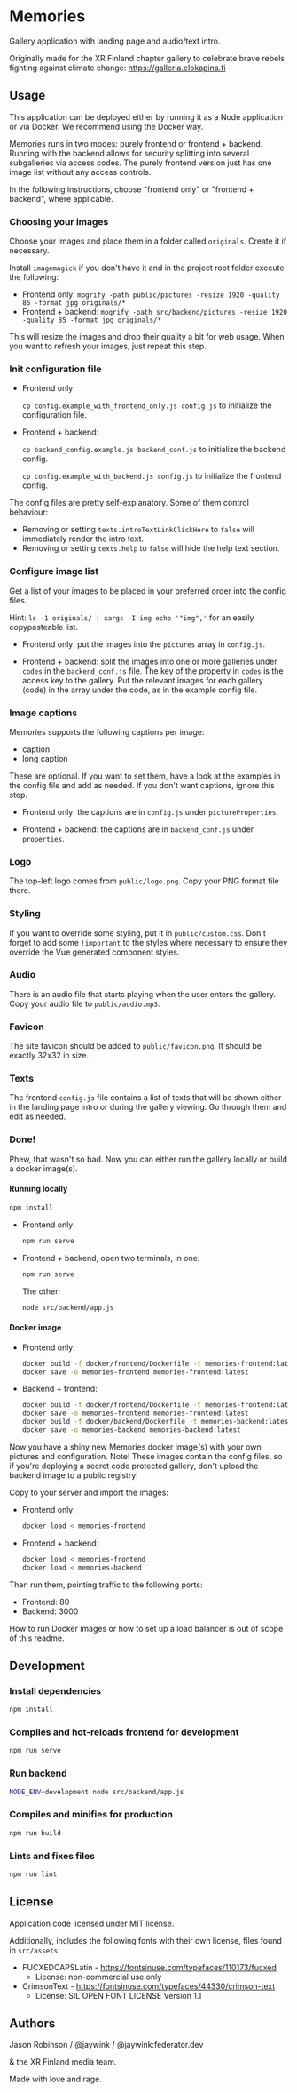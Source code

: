# Memories

Gallery application with landing page and audio/text intro.

Originally made for the XR Finland chapter gallery to celebrate
brave rebels fighting against climate change: https://galleria.elokapina.fi

## Usage

This application can be deployed either by running it as a Node application or via Docker.
We recommend using the Docker way.

Memories runs in two modes: purely frontend or frontend + backend. Running with the
backend allows for security splitting into several subgalleries via access codes.
The purely frontend version just has one image list without any access controls.

In the following instructions, choose "frontend only" or "frontend + backend", where
applicable.

### Choosing your images

Choose your images and place them in a folder called `originals`. Create it if necessary.

Install `imagemagick` if you don't have it and in the project root folder execute the following:

* Frontend only: `mogrify -path public/pictures -resize 1920 -quality 85 -format jpg originals/*`
* Frontend + backend: `mogrify -path src/backend/pictures -resize 1920 -quality 85 -format jpg originals/*`

This will resize the images and drop their quality a bit for web usage. When you want to
refresh your images, just repeat this step.

### Init configuration file

* Frontend only:

  `cp config.example_with_frontend_only.js config.js` to initialize the configuration file.

* Frontend + backend:

  `cp backend_config.example.js backend_conf.js` to initialize the backend config.

  `cp config.example_with_backend.js config.js` to initialize the frontend config.

The config files are pretty self-explanatory. Some of them control behaviour:

* Removing or setting `texts.introTextLinkClickHere` to `false` will immediately render 
  the intro text.
* Removing or setting `texts.help` to `false` will hide the help text section.

### Configure image list

Get a list of your images to be placed in your preferred order into the config files.

Hint: `ls -1 originals/ | xargs -I img echo '"img",'` for an easily copypasteable list.

* Frontend only: put the images into the `pictures` array in `config.js`.

* Frontend + backend: split the images into one or more galleries under `codes` in the
`backend_conf.js` file. The key of the property in `codes` is the access key to 
the gallery. Put the relevant images for each gallery (code) in the array 
under the code, as in the example config file.

### Image captions

Memories supports the following captions per image:
* caption
* long caption

These are optional. If you want to set them, have a look at the examples in the config
file and add as needed. If you don't want captions, ignore this step.

* Frontend only: the captions are in `config.js` under `pictureProperties`.

* Frontend + backend: the captions are in `backend_conf.js` under `properties`.

### Logo

The top-left logo comes from `public/logo.png`. Copy your PNG format file there.

### Styling

If you want to override some styling, put it in `public/custom.css`. Don't forget
to add some `!important` to the styles where necessary to ensure they override
the Vue generated component styles.

### Audio

There is an audio file that starts playing when the user enters the gallery.
Copy your audio file to `public/audio.mp3`.

### Favicon

The site favicon should be added to `public/favicon.png`. It should be exactly 32x32 in size.

### Texts

The frontend `config.js` file contains a list of texts that will be shown either in the 
landing page  intro or during the gallery viewing. Go through them and edit as needed.

### Done!

Phew, that wasn't so bad. Now you can either run the gallery locally or build a docker image(s).

#### Running locally

```bash
npm install
```

* Frontend only:

  ```bash
  npm run serve
  ```

* Frontend + backend, open two terminals, in one:

  ```bash
  npm run serve
  ```

  The other:

  ```bash
  node src/backend/app.js
  ```

#### Docker image

* Frontend only:

  ```bash
  docker build -f docker/frontend/Dockerfile -t memories-frontend:latest .
  docker save -o memories-frontend memories-frontend:latest
  ```

* Backend + frontend:

  ```bash
  docker build -f docker/frontend/Dockerfile -t memories-frontend:latest .
  docker save -o memories-frontend memories-frontend:latest
  docker build -f docker/backend/Dockerfile -t memories-backend:latest .
  docker save -o memories-backend memories-backend:latest
  ```

Now you have a shiny new Memories docker image(s) with your own pictures and configuration.
Note! These images contain the config files, so if you're deploying a secret code
protected gallery, don't upload the backend image to a public registry!

Copy to your server and import the images:

* Frontend only:

  ```bash
  docker load < memories-frontend
  ```

* Frontend + backend:

  ```bash
  docker load < memories-frontend
  docker load < memories-backend
  ```

Then run them, pointing traffic to the following ports:

* Frontend: 80
* Backend: 3000

How to run Docker images or how to set up a load balancer is out of scope
of this readme.

## Development

### Install dependencies

```bash
npm install
```

### Compiles and hot-reloads frontend for development

```bash
npm run serve
```

### Run backend

```bash
NODE_ENV=development node src/backend/app.js
```

### Compiles and minifies for production

```bash
npm run build
```

### Lints and fixes files

```bash
npm run lint
```

## License

Application code licensed under MIT license.

Additionally, includes the following fonts with their own license,
files found in `src/assets`:
* FUCXEDCAPSLatin - https://fontsinuse.com/typefaces/110173/fucxed
  - License: non-commercial use only
* CrimsonText - https://fontsinuse.com/typefaces/44330/crimson-text
  - License: SIL OPEN FONT LICENSE Version 1.1

## Authors

Jason Robinson / @jaywink / @jaywink:federator.dev

& the XR Finland media team.

Made with love and rage.
